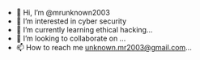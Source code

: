 - 👋 Hi, I’m @mrunknown2003
- 👀 I’m interested in cyber security
- 🌱 I’m currently learning ethical hacking...
- 💞️ I’m looking to collaborate on ...
- 📫 How to reach me unknown.mr2003@gmail.com...

<!---
mrunknown2003/mrunknown2003 is a ✨ special ✨ repository because its `README.md` (this file) appears on your GitHub profile.
You can click the Preview link to take a look at your changes.
--->
